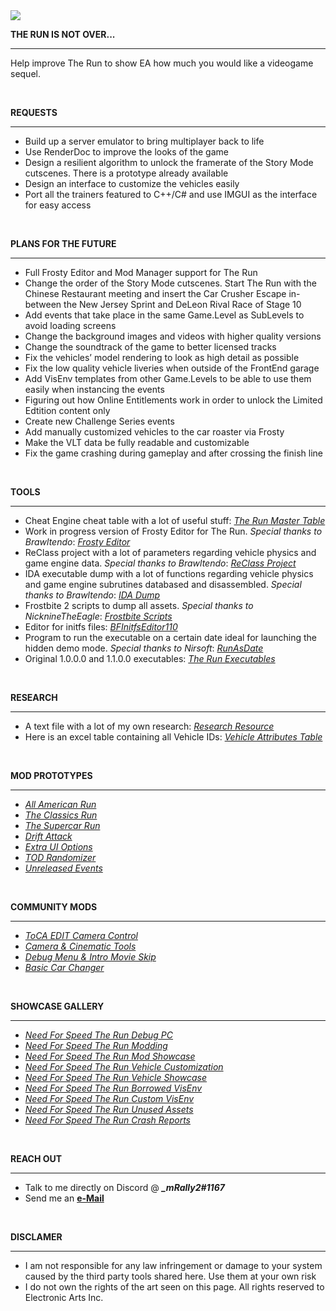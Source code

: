 <img src="https://i.imgur.com/dAMl846.jpg">
<div class="rich-text">
   <p><strong>THE RUN IS NOT OVER...</strong></p>
   <hr>
   <p>Help improve The Run to show EA how much you would like a videogame sequel.</p>
   <p><br></p>
   <p><strong>REQUESTS</strong></p>
   <hr>
   <ul>
      <li>Build up a server emulator to bring multiplayer back to life</li>
      <li>Use RenderDoc to improve the looks of the game</li>
      <li>Design a resilient algorithm to unlock the framerate of the Story Mode cutscenes. There is a prototype already available</li>
      <li>Design an interface to customize the vehicles easily</li>
      <li>Port all the trainers featured to C++/C# and use IMGUI as the interface for easy access</li>
   </ul>
   <p><br></p>
   <p><strong>PLANS FOR THE FUTURE</strong></p>
   <hr>
   <ul>
      <li>Full Frosty Editor and Mod Manager support for The Run</li>
      <li>Change the order of the Story Mode cutscenes. Start The Run with the Chinese Restaurant meeting and insert the Car Crusher Escape in-between the New Jersey Sprint and DeLeon Rival Race of Stage 10</li>
      <li>Add events that take place in the same Game.Level as SubLevels to avoid loading screens</li>
      <li>Change the background images and videos with higher quality versions</li>
      <li>Change the soundtrack of the game to better licensed tracks</li>
      <li>Fix the vehicles’ model rendering to look as high detail as possible</li>
      <li>Fix the low quality vehicle liveries when outside of the FrontEnd garage</li>
      <li>Add VisEnv templates from other Game.Levels to be able to use them easily when instancing the events</li>
      <li>Figuring out how Online Entitlements work in order to unlock the Limited Edtition content only</li>
      <li>Create new Challenge Series events</li>
      <li>Add manually customized vehicles to the car roaster via Frosty</li>
      <li>Make the VLT data be fully readable and customizable</li>
      <li>Fix the game crashing during gameplay and after crossing the finish line</li>
   </ul>
   <p><br></p>
   <p><strong>TOOLS</strong></p>
   <hr>
   <ul>
      <li>Cheat Engine cheat table with a lot of useful stuff: <a target="_blank" rel="noopener noreferrer nofollow" href="https://mega.nz/file/pgICXb7Q#IIb7U0wtMN-NmRaddbp-DDrrEWe4KhxznoZdvPvSou4"><em>The Run Master Table</em></a></li>
      <li>Work in progress version of Frosty Editor for The Run. <em>Special thanks to Brawltendo</em>: <a target="_blank" rel="noopener noreferrer nofollow" href="https://mega.nz/file/xpo0UCRQ#KtAF5HN17GbkOu5O50STQHmnU1xinAxVJm0Ny58Hlq4"><em>Frosty Editor</em></a></li>
      <li>ReClass project with a lot of parameters regarding vehicle physics and game engine data. <em>Special thanks to Brawltendo</em>: <a target="_blank" rel="noopener noreferrer nofollow" href="https://mega.nz/file/V5ICBaxJ#iFrfqgGLIYQnmyPUuJ05wdcPU5xLIj-hEnlHi8DuCVE"><em>ReClass Project</em></a></li>
      <li>IDA executable dump with a lot of functions regarding vehicle physics and game engine subrutines databased and disassembled. <em>Special thanks to Brawltendo</em>: <a target="_blank" rel="noopener noreferrer nofollow" href="https://mega.nz/file/d5pmhCQC#jDEstXnBLmOxHqTBulo_IaL_WneC5e3t92SE5uqFylw"><em>IDA Dump</em></a></li>
      <li>Frostbite 2 scripts to dump all assets. <em>Special thanks to NicknineTheEagle</em>: <a target="_blank" rel="noopener noreferrer nofollow" href="https://github.com/NicknineTheEagle/Frostbite-Scripts"><em>Frostbite Scripts</em></a></li>
      <li>Editor for initfs files: <a target="_blank" rel="noopener noreferrer nofollow" href="https://mega.nz/file/Yg4UhYYL#cW8tC4Yab0MbGHWs_aY7c51eSKcJ2IZaE3ZBSjZ7x4I"><em>BFInitfsEditor110</em></a></li>
      <li>Program to run the executable on a certain date ideal for launching the hidden demo mode. <em>Special thanks to Nirsoft</em>: <a target="_blank" rel="noopener noreferrer nofollow" href="https://www.nirsoft.net/utils/run_as_date.html"><em>RunAsDate</em></a></li>
      <li>Original 1.0.0.0 and 1.1.0.0 executables: <a target="_blank" rel="noopener noreferrer nofollow" href="https://mega.nz/file/so510BRC#5l4ckyuPqUc0QEsOGcpDiOanXwyJUymeWUvoE29Q2us"><em>The Run Executables</em></a></li>
   </ul>
   <p><br></p>
   <p><strong>RESEARCH</strong></p>
   <hr>
      <ul>
      <li>A text file with a lot of my own research: <a target="_blank" rel="noopener noreferrer nofollow" href="https://mega.nz/file/lxBHhKBA#I81krRLXLYjgck8wcm2I_oDWqiIc3tghVtfLQub1JfM"><em>Research Resource</em></a></li>
      <li>Here is an excel table containing all Vehicle IDs: <a target="_blank" rel="noopener noreferrer nofollow" href="https://docs.google.com/spreadsheets/d/1PKMQ9pjzXqJNN7dPLvb09Cwpaonbf0m-/edit?usp=sharing&amp;ouid=115565166183456091745&amp;rtpof=true&amp;sd=true"><em>Vehicle Attributes Table</em></a></li>
      </ul>
   <p><br></p>
   <p><strong>MOD PROTOTYPES</strong></p>
   <hr>
   <ul>
      <li><a target="_blank" rel="noopener noreferrer nofollow" href="https://github.com/mRally2/AllAmericanRun"><em>All American Run</em></a></li>
      <li><a target="_blank" rel="noopener noreferrer nofollow" href="https://github.com/mRally2/TheClassicsRun"><em>The Classics Run</em></a></li>
      <li><a target="_blank" rel="noopener noreferrer nofollow" href="https://github.com/mRally2/TheSupercarRun"><em>The Supercar Run</em></a></li>
      <li><a target="_blank" rel="noopener noreferrer nofollow" href="https://github.com/mRally2/DriftAttack"><em>Drift Attack</em></a></li>
      <li><a target="_blank" rel="noopener noreferrer nofollow" href="https://github.com/mRally2/ExtraUIOptions"><em>Extra UI Options</em></a></li>
      <li><a target="_blank" rel="noopener noreferrer nofollow" href="https://github.com/mRally2/TODRandomizer"><em>TOD Randomizer</em></a></li>
      <li><a target="_blank" rel="noopener noreferrer nofollow" href="https://github.com/mRally2/UnreleasedEvents"><em>Unreleased Events</em></a></li>
   </ul>
   <p><br></p>
   <p><strong>COMMUNITY MODS</strong></p>
   <hr>
   <ul>
      <li><a target="_blank" rel="noopener noreferrer nofollow" href="http://www.tocaedit.com/2012/08/need-for-speed-run-camera-control.html"><em>ToCA EDIT Camera Control</em></a></li>
      <li><a target="_blank" rel="noopener noreferrer nofollow" href="https://nfsmods.xyz/mod/3472"><em>Camera & Cinematic Tools</em></a></li>
      <li><a target="_blank" rel="noopener noreferrer nofollow" href="https://nfsmods.xyz/mod/3251"><em>Debug Menu & Intro Movie Skip</em></a></li>
      <li><a target="_blank" rel="noopener noreferrer nofollow" href="https://nfsmods.xyz/mod/282"><em>Basic Car Changer</em></a></li>
   </ul>
   <p><br></p>
   <p><strong>SHOWCASE GALLERY</strong></p>
   <hr>
   <ul>
      <li><a target="_blank" rel="noopener noreferrer nofollow" href="https://imgur.com/a/cPlNhtJ"><em>Need For Speed The Run Debug PC</em></a></li>
      <li><a target="_blank" rel="noopener noreferrer nofollow" href="https://imgur.com/a/9G4YZ8s"><em>Need For Speed The Run Modding</em></a></li>
      <li><a target="_blank" rel="noopener noreferrer nofollow" href="https://imgur.com/a/XDO2gsI"><em>Need For Speed The Run Mod Showcase</em></a></li>
      <li><a target="_blank" rel="noopener noreferrer nofollow" href="https://imgur.com/a/WqmNBw1"><em>Need For Speed The Run Vehicle Customization</em></a></li>
      <li><a target="_blank" rel="noopener noreferrer nofollow" href="https://imgur.com/a/mRLN0WU"><em>Need For Speed The Run Vehicle Showcase</em></a></li>
      <li><a target="_blank" rel="noopener noreferrer nofollow" href="https://imgur.com/a/JRwF727"><em>Need For Speed The Run Borrowed VisEnv</em></a></li>
      <li><a target="_blank" rel="noopener noreferrer nofollow" href="https://imgur.com/a/uQtIlye"><em>Need For Speed The Run Custom VisEnv</em></a></li>
      <li><a target="_blank" rel="noopener noreferrer nofollow" href="https://imgur.com/a/5O2WV4w"><em>Need For Speed The Run Unused Assets</em></a></li>
      <li><a target="_blank" rel="noopener noreferrer nofollow" href="https://imgur.com/a/MEwug8p"><em>Need For Speed The Run Crash Reports</em></a></li>
   </ul>
   <p><br></p>
   <p><strong>REACH OUT</strong></p>
   <hr>
   <ul>
      <li>Talk to me directly on Discord @ <em><strong>_mRally2#1167</strong></em></li>
      <li>Send me an <a target="_blank" rel="noopener noreferrer nofollow" href="mailto:mrally2business@outlook.com"><strong>e-Mail</strong></a></li>
   </ul>
   <p><br></p>
   <p><strong>DISCLAMER</strong></p>
   <hr>
   <ul>
      <li>I am not responsible for any law infringement or damage to your system caused by the third party tools shared here. Use them at your own risk</li>
      <li>I do not own the rights of the art seen on this page. All rights reserved to Electronic Arts Inc.<br></li>
   </ul>
   <p><br></p>
</div>
